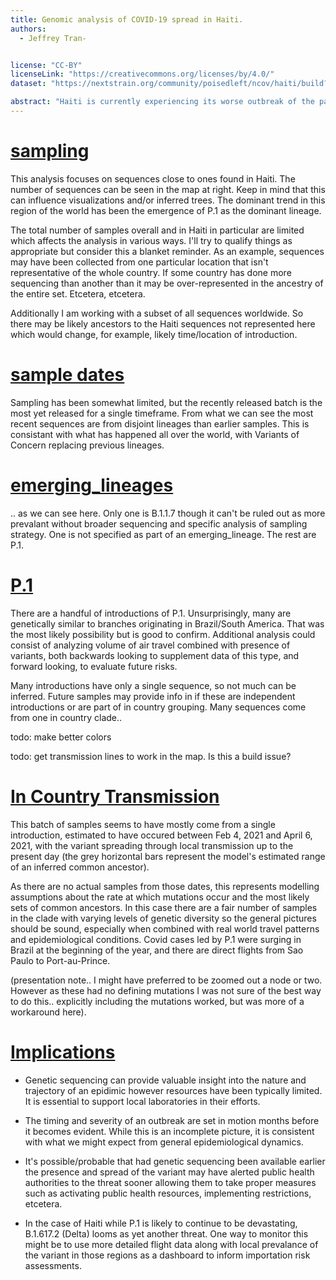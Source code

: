 ```yaml
---
title: Genomic analysis of COVID-19 spread in Haiti.
authors:
  - Jeffrey Tran-


license: "CC-BY"  
licenseLink: "https://creativecommons.org/licenses/by/4.0/"
dataset: "https://nextstrain.org/community/poisedleft/ncov/haiti/build?c=emerging_lineages&d=map&p=full"

abstract: "Haiti is currently experiencing its worse outbreak of the pandemic, driven primarily by the P.1 variant. This is an early look at sequences released by the country's National Public Health Laboratory (Laboratoire National de Sante Publique) to GISAID. After sporadic sequencing through 2020 and early 2021 the lab released about 40 sequences taken in May, at about the time the epidemic was noticebly picking up." 
---
```


# [sampling](https://nextstrain.org/community/poisedleft/ncov/haiti/build?c=emerging_lineages&d=map&p=full)

This analysis focuses on sequences close to ones found in Haiti. The number of sequences can be seen in the map at right. Keep in mind that this can influence visualizations and/or inferred trees. The dominant trend in this region of the world has been the emergence of P.1 as the dominant lineage.

The total number of samples overall and in Haiti in particular are limited which affects the analysis in various ways. I'll try to qualify things as appropriate but consider this a blanket reminder. As an example, sequences may have been collected from one particular location that isn't representative of the whole country. If some country has done more sequencing than another than it may be over-represented in the ancestry of the entire set. Etcetera, etcetera. 

Additionally I am working with a subset of all sequences worldwide. So there may be likely ancestors to the Haiti sequences not represented here which would change, for example, likely time/location of introduction. 

# [sample dates](http://nextstrain.org/community/poisedleft/ncov/haiti/build?d=tree&c=num_date&f_country=Haiti&l=radial)

Sampling has been somewhat limited, but the recently released batch is the most yet released for a single timeframe. From what we can see the most recent sequences are from disjoint lineages than earlier samples. This is consistant with what has happened all over the world, with Variants of Concern replacing previous lineages. 

# [emerging_lineages](http://nextstrain.org/community/poisedleft/ncov/haiti/build?d=tree&c=emerging_lineage&f_country=Haiti&l=radial)

.. as we can see here. Only one is B.1.1.7 though it can't be ruled out as more prevalant without broader sequencing and specific analysis of sampling strategy. One is not specified as part of an emerging_lineage. The rest are P.1. 

# [P.1](http://nextstrain.org/community/poisedleft/ncov/haiti/build?c=country&d=tree&clade=20J/501Y.V3&f_country=Haiti,Brazil,Argentina,Uraguay&f_clade_membership=20J/501Y.V3&l=radial)

There are a handful of introductions of P.1. Unsurprisingly, many are genetically similar to branches originating in Brazil/South America. That was the most likely possibility but is good to confirm. Additional analysis could consist of analyzing volume of air travel combined with presence of variants, both backwards looking to supplement data of this type, and forward looking, to evaluate future risks.  

Many introductions have only a single sequence, so not much can be inferred. Future samples may provide info in if these are independent introductions or are part of in country grouping.  Many sequences come from one in country clade.. 


todo: make better colors

todo: get transmission lines to work in the map. Is this a build issue? 


# [In Country Transmission](https://nextstrain.org/community/poisedleft/ncov/haiti/build?branchLabel=emerging_lineage&d=tree&ci&f_haiti=yes&clade=20J/501Y.V3&gt=nuc.2455T&tl=country&l=radial)

This batch of samples seems to have mostly come from a single introduction, estimated to have occured between Feb 4, 2021 and April 6, 2021, with the variant spreading through local transmission up to the present day (the grey horizontal bars represent the model's estimated range of an inferred common ancestor). 

 
As there are no actual samples from those dates, this represents modelling assumptions about the rate at which mutations occur and the most likely sets of common ancestors. In this case there are a fair number of samples in the clade with varying levels of genetic diversity so the general pictures should be sound, especially when combined with real world travel patterns and epidemiological conditions. Covid cases led by P.1 were surging in Brazil at the beginning of the year, and there are direct flights from Sao Paulo to Port-au-Prince.

(presentation note.. I might have preferred to be zoomed out a node or two. However as these had no defining mutations I was not sure of the best way to do this.. explicitly including the mutations worked, but was more of a workaround here). 


# [Implications](https://nextstrain.org/community/poisedleft/ncov/haiti/build?c=emerging_lineages&d=map&p=full)

* Genetic sequencing can provide valuable insight into the nature and trajectory of an epidimic however resources have been typically limited. It is essential to support local laboratories in their efforts.  

* The timing and severity of an outbreak are set in motion months before it becomes evident. While this is an incomplete picture, it is consistent with what we might expect from general epidemiological dynamics.

* It's possible/probable that had genetic sequencing been available earlier the presence and spread of the variant may have alerted public health authorities to the threat sooner allowing them to take proper measures such as activating public health resources, implementing restrictions, etcetera. 

* In the case of Haiti while P.1 is likely to continue to be devastating, B.1.617.2 (Delta) looms as yet another threat. One way to monitor this might be to use more detailed flight data along with local prevalance of the variant in those regions as a dashboard to inform importation risk assessments. 






